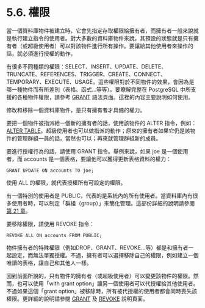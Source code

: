 # 5.6. 權限

當一個資料庫物件被建立時，它會先指定存取權限給擁有者，而擁有者一般來說就是執行建立指令的使用者。對大多數的資料庫物件來說，其預設的狀態就是只有擁有者（或超級使用者）可以對該物件進行所有操作。要讓給其他使用者來操作的話，就必須進行授權的動作。

有很多不同種類的權限：SELECT、INSERT、UPDATE、DELETE、TRUNCATE、REFERENCES、TRIGGER、CREATE、CONNECT、TEMPORARY、EXECUTE、USAGE。這些權限對於不同物件的效果，會因為是哪一種物件而有所差別（表格、函式...等等）。要瞭解完整在 PostgreSQL 中所支援的各種物件權限，請參考 [GRANT](https://github.com/pgsql-tw/documents/tree/a096b206440e1ac8cdee57e1ae7a74730f0ee146/vi-reference/i-sql-commands/grant.md) 語法頁面。這裡的內容主要說明如何使用。

修改和移除一個資料庫物件，是只有擁有者才具備的權力。

要把一個物件被指派給一個新的擁有者的話，使用該物件的 ALTER 指令，例如：[ALTER TABLE](https://github.com/pgsql-tw/documents/tree/a096b206440e1ac8cdee57e1ae7a74730f0ee146/vi-reference/i-sql-commands/alter-table.md)。超級使用者也可以做指派的動作；原來的擁有者如果它仍是該物件的管理群組一員的話，當然也可以；再來就管理群組新的成員。

要進行授權行為的話，請使用 GRANT 指令。舉例來說，如果 joe 是一個使用者，而 accounts 是一個表格，要讓他可以獲得更新表格資料的權力：

```text
GRANT UPDATE ON accounts TO joe;
```

使用 ALL 的權限，就代表授權所有可設定的權限。

有一個特別的使用者是 PUBLIC，代表的是系統內的所有使用者。當資料庫內有很多使用者時，可以制定「群組（group）」來簡化管理。這部份詳細的說明請參閱[第 21 章](https://github.com/pgsql-tw/documents/tree/a096b206440e1ac8cdee57e1ae7a74730f0ee146/iii-server-administration/database-roles.md)。

要移除權限，請使用 REVOKE 指令：

```text
REVOKE ALL ON accounts FROM PUBLIC;
```

物件擁有者的特殊權限（例如DROP、GRANT、REVOKE...等）都是和擁有者一起設定，而無法單獨授權。不過，擁有者可以選擇移除自己的權限，例如建立一個唯讀的表格，讓自己和其他人一樣。

回到前面所說的，只有物件的擁有者（或超級使用者）可以變更該物件的權限。然而，也可以使用「with grant option」讓另一個使用者可以代授權給其他使用者。不過如果這個「grant option」被移除時，所有被代授權的使用者都會同時喪失該權限。更詳細的說明請參閱 [GRANT](https://github.com/pgsql-tw/documents/tree/a096b206440e1ac8cdee57e1ae7a74730f0ee146/vi-reference/i-sql-commands/grant.md) 及 [REVOKE](https://github.com/pgsql-tw/documents/tree/a096b206440e1ac8cdee57e1ae7a74730f0ee146/vi-reference/i-sql-commands/revoke.md) 說明頁面。


